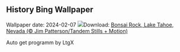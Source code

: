 ## History Bing Wallpaper
Wallpaper date: 2024-02-07
![](https://www.bing.com/th?id=OHR.LakeTahoeRock_EN-CA0439655696_UHD.jpg&w=1000)Download: [Bonsai Rock, Lake Tahoe, Nevada (© Jim Patterson/Tandem Stills + Motion)](https://www.bing.com/th?id=OHR.LakeTahoeRock_EN-CA0439655696_UHD.jpg)

Auto get programm by LtgX
